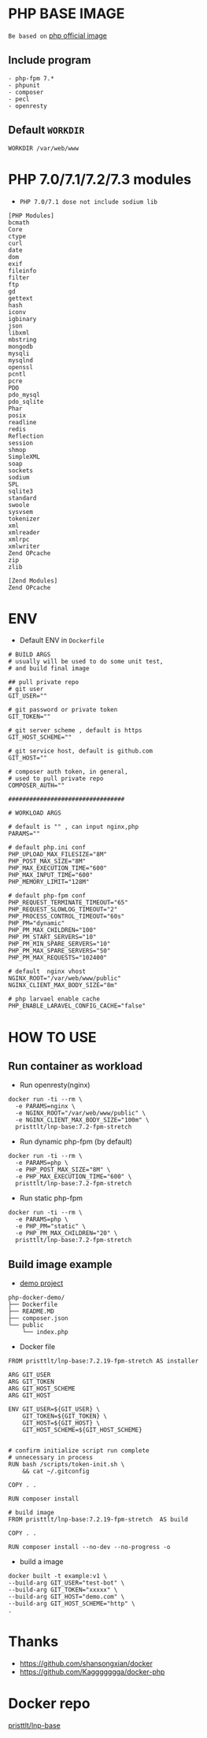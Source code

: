 # PHP BASE IMAGE

`Be based on` [php official image](https://hub.docker.com/_/php)

## Include program

```
- php-fpm 7.*
- phpunit
- composer
- pecl
- openresty
```
## Default `WORKDIR`

```
WORKDIR /var/web/www
```

# PHP 7.0/7.1/7.2/7.3 modules

* `PHP 7.0/7.1 dose not include sodium lib`

```
[PHP Modules]
bcmath
Core
ctype
curl
date
dom
exif
fileinfo
filter
ftp
gd
gettext
hash
iconv
igbinary
json
libxml
mbstring
mongodb
mysqli
mysqlnd
openssl
pcntl
pcre
PDO
pdo_mysql
pdo_sqlite
Phar
posix
readline
redis
Reflection
session
shmop
SimpleXML
soap
sockets
sodium
SPL
sqlite3
standard
swoole
sysvsem
tokenizer
xml
xmlreader
xmlrpc
xmlwriter
Zend OPcache
zip
zlib

[Zend Modules]
Zend OPcache
```

# ENV
* Default ENV in `Dockerfile`
```
# BUILD ARGS
# usually will be used to do some unit test,
# and build final image

## pull private repo
# git user
GIT_USER=""

# git password or private token
GIT_TOKEN=""

# git server scheme , default is https
GIT_HOST_SCHEME=""

# git service host, default is github.com
GIT_HOST=""

# composer auth token, in general, 
# used to pull private repo
COMPOSER_AUTH=""

#################################

# WORKLOAD ARGS

# default is "" , can input nginx,php
PARAMS=""

# default php.ini conf
PHP_UPLOAD_MAX_FILESIZE="8M" 
PHP_POST_MAX_SIZE="8M" 
PHP_MAX_EXECUTION_TIME="600" 
PHP_MAX_INPUT_TIME="600" 
PHP_MEMORY_LIMIT="128M" 

# default php-fpm conf
PHP_REQUEST_TERMINATE_TIMEOUT="65" 
PHP_REQUEST_SLOWLOG_TIMEOUT="2" 
PHP_PROCESS_CONTROL_TIMEOUT="60s"
PHP_PM="dynamic"
PHP_PM_MAX_CHILDREN="100"
PHP_PM_START_SERVERS="10"
PHP_PM_MIN_SPARE_SERVERS="10"
PHP_PM_MAX_SPARE_SERVERS="50"
PHP_PM_MAX_REQUESTS="102400"

# default  nginx vhost
NGINX_ROOT="/var/web/www/public" 
NGINX_CLIENT_MAX_BODY_SIZE="8m" 

# php larvael enable cache 
PHP_ENABLE_LARAVEL_CONFIG_CACHE="false"
```

# HOW TO USE

## Run container as workload

* Run openresty(nginx)

```
docker run -ti --rm \
  -e PARAMS=nginx \
  -e NGINX_ROOT="/var/web/www/public" \
  -e NGINX_CLIENT_MAX_BODY_SIZE="100m" \
  pristtlt/lnp-base:7.2-fpm-stretch
```

* Run dynamic php-fpm (by default)

```
docker run -ti --rm \
  -e PARAMS=php \
  -e PHP_POST_MAX_SIZE="8M" \
  -e PHP_MAX_EXECUTION_TIME="600" \
  pristtlt/lnp-base:7.2-fpm-stretch
```

* Run static php-fpm

```
docker run -ti --rm \
  -e PARAMS=php \
  -e PHP_PM="static" \
  -e PHP_PM_MAX_CHILDREN="20" \
  pristtlt/lnp-base:7.2-fpm-stretch
```


## Build image example 

* [demo project](https://github.com/winewei/php-docker-demo)

```
php-docker-demo/
├── Dockerfile
├── README.MD
├── composer.json
└── public
    └── index.php
```

* Docker file 

```
FROM pristtlt/lnp-base:7.2.19-fpm-stretch AS installer

ARG GIT_USER
ARG GIT_TOKEN
ARG GIT_HOST_SCHEME
ARG GIT_HOST

ENV GIT_USER=${GIT_USER} \
    GIT_TOKEN=${GIT_TOKEN} \
    GIT_HOST=${GIT_HOST} \
    GIT_HOST_SCHEME=${GIT_HOST_SCHEME}


# confirm initialize script run complete
# unnecessary in process
RUN bash /scripts/token-init.sh \ 
    && cat ~/.gitconfig

COPY . .

RUN composer install

# build image
FROM pristtlt/lnp-base:7.2.19-fpm-stretch  AS build

COPY . .

RUN composer install --no-dev --no-progress -o 
```

* build a image

```
docker built -t example:v1 \
--build-arg GIT_USER="test-bot" \
--build-arg GIT_TOKEN="xxxxx" \
--build-arg GIT_HOST="demo.com" \
--build-arg GIT_HOST_SCHEME="http" \
.
```

# 
# Thanks
- <https://github.com/shansongxian/docker>
- <https://github.com/Kaggggggga/docker-php>

# Docker repo
[pristtlt/lnp-base](https://hub.docker.com/r/pristtlt/lnp-base)
